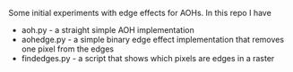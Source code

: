 Some initial experiments with edge effects for AOHs. In this repo I have

* aoh.py - a straight simple AOH implementation
* aohedge.py - a simple binary edge effect implementation that removes one pixel from the edges
* findedges.py - a script that shows which pixels are edges in a raster